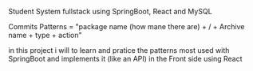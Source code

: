Student System fullstack using SpringBoot, React and MySQL

Commits Patterns = "package name (how mane there are) + / + Archive name + type + action"

in  this project i will to learn and pratice the patterns most used with SpringBoot and implements it (like an API) in the Front side using React


